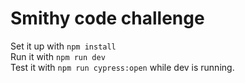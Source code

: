 # Smithy code challenge
Set it up with `npm install`  
Run it with `npm run dev`  
Test it with `npm run cypress:open` while dev is running.